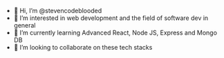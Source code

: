 - 👋 Hi, I’m @stevencodeblooded
- 👀 I’m interested in web development and the field of software dev in general
- 🌱 I’m currently learning Advanced React, Node JS, Express and Mongo DB
- 💞️ I’m looking to collaborate on these tech stacks
  

<!---
stevencodeblooded/stevencodeblooded is a ✨ special ✨ repository because its `README.md` (this file) appears on your GitHub profile.
You can click the Preview link to take a look at your changes.
--->
